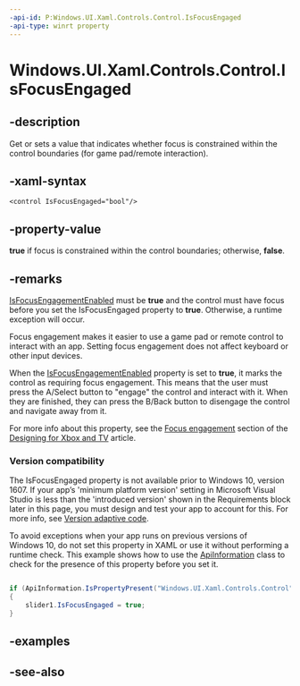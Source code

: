 ```yaml
---
-api-id: P:Windows.UI.Xaml.Controls.Control.IsFocusEngaged
-api-type: winrt property
---
```


<!-- Property syntax
public bool IsFocusEngaged { get;  set; }
-->

# Windows.UI.Xaml.Controls.Control.IsFocusEngaged

## -description
Get or sets a value that indicates whether focus is constrained within the control boundaries (for game pad/remote interaction).



## -xaml-syntax
```xaml
<control IsFocusEngaged="bool"/>
```


## -property-value
**true** if focus is constrained within the control boundaries; otherwise, **false**.

## -remarks
[IsFocusEngagementEnabled](control_isfocusengagementenabled.md) must be **true** and the control must have focus before you set the IsFocusEngaged property to **true**. Otherwise, a runtime exception will occur.

Focus engagement makes it easier to use a game pad or remote control to interact with an app. Setting focus engagement does not affect keyboard or other input devices.

When the [IsFocusEngagementEnabled](control_isfocusengagementenabled.md) property is set to **true**, it marks the control as requiring focus engagement. This means that the user must press the A/Select button to "engage" the control and interact with it. When they are finished, they can press the B/Back button to disengage the control and navigate away from it.

For more info about this property, see the [Focus engagement](/windows/uwp/input-and-devices/designing-for-tv) section of the [Designing for Xbox and TV](/windows/uwp/input-and-devices/designing-for-tv) article.

### Version compatibility

The IsFocusEngaged property is not available prior to Windows 10, version 1607. If your app’s 'minimum platform version' setting in Microsoft Visual Studio is less than the 'introduced version' shown in the Requirements block later in this page, you must design and test your app to account for this. For more info, see [Version adaptive code](/windows/uwp/debug-test-perf/version-adaptive-code).

To avoid exceptions when your app runs on previous versions of Windows 10, do not set this property in XAML or use it without performing a runtime check. This example shows how to use the [ApiInformation](../windows.foundation.metadata/apiinformation.md) class to check for the presence of this property before you set it.

```csharp

if (ApiInformation.IsPropertyPresent("Windows.UI.Xaml.Controls.Control", "IsFocusEngaged"))
{
    slider1.IsFocusEngaged = true;
}
```



## -examples

## -see-also

